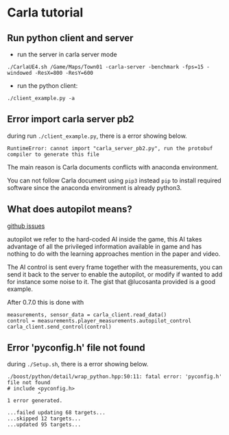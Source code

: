 # Carla tutorial
## Run python client and server
* run the server in carla server mode

`./CarlaUE4.sh /Game/Maps/Town01 -carla-server -benchmark -fps=15 -windowed -ResX=800 -ResY=600`
* run the python client:

`./client_example.py -a`

## Error import carla server pb2
during run `./client_example.py`, there is a error showing below.

`RuntimeError: cannot import "carla_server_pb2.py", run the protobuf compiler to generate this file`

The main reason is Carla documents conflicts with anaconda environment.

You can not follow Carla document using `pip3` instead `pip` to install required software since the anaconda environment is already python3.

## What does autopilot means?
[github issues](https://github.com/carla-simulator/carla/issues/36)

autopilot we refer to the hard-coded AI inside the game, this AI takes advantage of all the privileged information available in game and has nothing to do with the learning approaches mention in the paper and video.

The AI control is sent every frame together with the measurements, you can send it back to the server to enable the autopilot, or modify if wanted to add for instance some noise to it. The gist that @lucosanta provided is a good example.

After 0.7.0 this is done with

```
measurements, sensor_data = carla_client.read_data()
control = measurements.player_measurements.autopilot_control
carla_client.send_control(control)
```

## Error 'pyconfig.h' file not found
during `./Setup.sh`, there is a error showing below.
```
./boost/python/detail/wrap_python.hpp:50:11: fatal error: 'pyconfig.h' file not found
# include <pyconfig.h>
          ^
1 error generated.

...failed updating 68 targets...
...skipped 12 targets...
...updated 95 targets...
```
